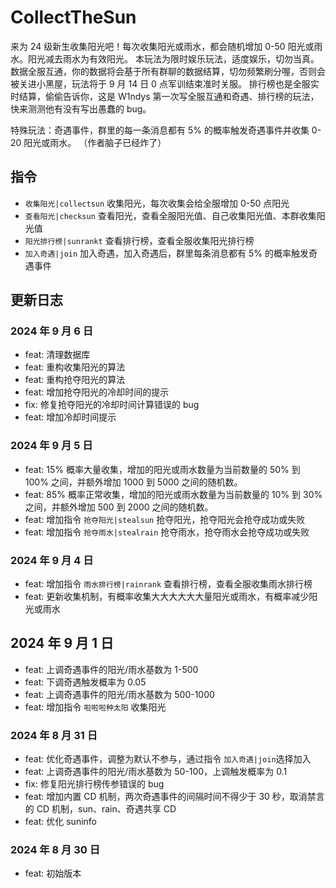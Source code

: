 # CollectTheSun

来为 24 级新生收集阳光吧！每次收集阳光或雨水，都会随机增加 0-50 阳光或雨水。阳光减去雨水为有效阳光。
本玩法为限时娱乐玩法，适度娱乐，切勿当真。
数据全服互通，你的数据将会基于所有群聊的数据结算，切勿频繁刷分喔，否则会被关进小黑屋，玩法将于 9 月 14 日 0 点军训结束准时关服。
排行榜也是全服实时结算，偷偷告诉你，这是 W1ndys 第一次写全服互通和奇遇、排行榜的玩法，快来测测他有没有写出愚蠢的 bug。

特殊玩法：奇遇事件，群里的每一条消息都有 5% 的概率触发奇遇事件并收集 0-20 阳光或雨水。
（作者脑子已经炸了）

## 指令

- `收集阳光|collectsun` 收集阳光，每次收集会给全服增加 0-50 点阳光
- `查看阳光|checksun` 查看阳光，查看全服阳光值、自己收集阳光值、本群收集阳光值
- `阳光排行榜|sunrankt` 查看排行榜，查看全服收集阳光排行榜
- `加入奇遇|join` 加入奇遇，加入奇遇后，群里每条消息都有 5% 的概率触发奇遇事件

## 更新日志

### 2024 年 9 月 6 日

- feat: 清理数据库
- feat: 重构收集阳光的算法
- feat: 重构抢夺阳光的算法
- feat: 增加抢夺阳光的冷却时间的提示
- fix: 修复抢夺阳光的冷却时间计算错误的 bug
- feat: 增加冷却时间提示

### 2024 年 9 月 5 日

- feat: 15% 概率大量收集，增加的阳光或雨水数量为当前数量的 50% 到 100% 之间，并额外增加 1000 到 5000 之间的随机数。
- feat: 85% 概率正常收集，增加的阳光或雨水数量为当前数量的 10% 到 30% 之间，并额外增加 500 到 2000 之间的随机数。
- feat: 增加指令 `抢夺阳光|stealsun` 抢夺阳光，抢夺阳光会抢夺成功或失败
- feat: 增加指令 `抢夺雨水|stealrain` 抢夺雨水，抢夺雨水会抢夺成功或失败

### 2024 年 9 月 4 日

- feat: 增加指令 `雨水排行榜|rainrank` 查看排行榜，查看全服收集雨水排行榜
- feat: 更新收集机制，有概率收集大大大大大大量阳光或雨水，有概率减少阳光或雨水

## 2024 年 9 月 1 日

- feat: 上调奇遇事件的阳光/雨水基数为 1-500
- feat: 下调奇遇触发概率为 0.05
- feat: 上调奇遇事件的阳光/雨水基数为 500-1000
- feat: 增加指令 `啦啦啦种太阳` 收集阳光

### 2024 年 8 月 31 日

- feat: 优化奇遇事件，调整为默认不参与，通过指令 `加入奇遇|join`选择加入
- feat: 上调奇遇事件的阳光/雨水基数为 50-100，上调触发概率为 0.1
- fix: 修复阳光排行榜传参错误的 bug
- feat: 增加内置 CD 机制，两次奇遇事件的间隔时间不得少于 30 秒，取消禁言的 CD 机制，sun、rain、奇遇共享 CD
- feat: 优化 suninfo

### 2024 年 8 月 30 日

- feat: 初始版本
